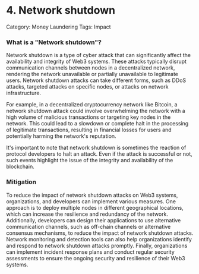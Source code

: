 # 4. Network shutdown

Category: Money Laundering
Tags: Impact

### What is a "Network shutdown"?

Network shutdown is a type of cyber attack that can significantly affect the availability and integrity of Web3 systems. These attacks typically disrupt communication channels between nodes in a decentralized network, rendering the network unavailable or partially unavailable to legitimate users. Network shutdown attacks can take different forms, such as DDoS attacks, targeted attacks on specific nodes, or attacks on network infrastructure.

For example, in a decentralized cryptocurrency network like Bitcoin, a network shutdown attack could involve overwhelming the network with a high volume of malicious transactions or targeting key nodes in the network. This could lead to a slowdown or complete halt in the processing of legitimate transactions, resulting in financial losses for users and potentially harming the network's reputation.

It's important to note that network shutdown is sometimes the reaction of protocol developers to halt an attack. Even if the attack is successful or not, such events highlight the issue of the integrity and availability of the blockchain.

### Mitigation

To reduce the impact of network shutdown attacks on Web3 systems, organizations, and developers can implement various measures. One approach is to deploy multiple nodes in different geographical locations, which can increase the resilience and redundancy of the network. Additionally, developers can design their applications to use alternative communication channels, such as off-chain channels or alternative consensus mechanisms, to reduce the impact of network shutdown attacks. Network monitoring and detection tools can also help organizations identify and respond to network shutdown attacks promptly. Finally, organizations can implement incident response plans and conduct regular security assessments to ensure the ongoing security and resilience of their Web3 systems.